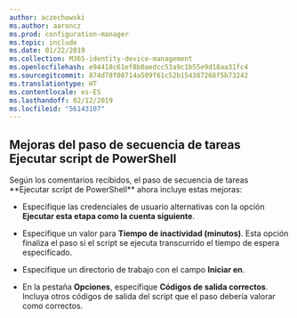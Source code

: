 ```yaml
---
author: aczechowski
ms.author: aaroncz
ms.prod: configuration-manager
ms.topic: include
ms.date: 01/22/2019
ms.collection: M365-identity-device-management
ms.openlocfilehash: e94418c61ef8b0aedcc53a9c1b55e9d18aa31fc4
ms.sourcegitcommit: 874d78f08714a509f61c52b154387268f5b73242
ms.translationtype: HT
ms.contentlocale: es-ES
ms.lasthandoff: 02/12/2019
ms.locfileid: "56143107"
---
```

## <a name="bkmk_posh"></a> Mejoras del paso de secuencia de tareas Ejecutar script de PowerShell
<!--3556028--> Según los comentarios recibidos, el paso de secuencia de tareas **Ejecutar script de PowerShell** ahora incluye estas mejoras:  

- Especifique las credenciales de usuario alternativas con la opción **Ejecutar esta etapa como la cuenta siguiente**.  

- Especifique un valor para **Tiempo de inactividad (minutos)**. Esta opción finaliza el paso si el script se ejecuta transcurrido el tiempo de espera especificado.  

- Especifique un directorio de trabajo con el campo **Iniciar en**.  

- En la pestaña **Opciones**, especifique **Códigos de salida correctos**. Incluya otros códigos de salida del script que el paso debería valorar como correctos.  

